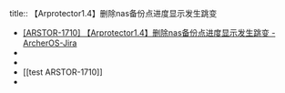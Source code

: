 title:: 【Arprotector1.4】删除nas备份点进度显示发生跳变

- [[ARSTOR-1710] 【Arprotector1.4】删除nas备份点进度显示发生跳变 - ArcherOS-Jira](http://jira.archeros.com/browse/ARSTOR-1710)
-
-
- [[test ARSTOR-1710]]
-